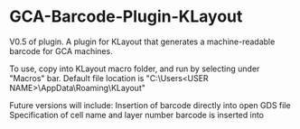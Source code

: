# GCA-Barcode-Plugin-KLayout
V0.5 of plugin.
A plugin for KLayout that generates a machine-readable barcode for GCA machines.

To use, copy into KLayout macro folder, and run by selecting under "Macros" bar.  Default file location is "C:\Users\<USER NAME>\AppData\Roaming\KLayout\"

Future versions will include:
  Insertion of barcode directly into open GDS file
  Specification of cell name and layer number barcode is inserted into
